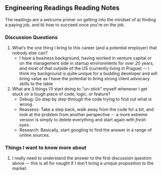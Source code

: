 ## Engineering Readings Reading Notes
<p>The readings are a welcome primer on getting into the mindset of a) finding a paying job, and b) how to succeed once you're on the job.</p>

### Discussion Questions

1. What’s the one thing I bring to this career (and a potential employer) that nobody else can?
    * I have a business background, having worked in venture capital or on the management side in startup environments for over 20 years, and most of that outside of the US (currently living in Prague) -- I think my background is quite unique for a budding developer and will bring value as I have the potential to bring strong client advocacy skills to the table
2. What are 3 things I’ll start doing to “un-stick” myself whenever I get stuck on a tough piece of code, logic, or feature?
    * Debug: Go step by step through the code trying to find out what is wrong.
    * Reassess: Take a step back, walk away from the code for a bit, and look at the problem from another perspective -- a more extreme version is simply to delete everything and start again with *fresh eyes*.
    * Research: Basically, start googling to find the answer in a range of online sources.  


### Things I want to know more about

1. I really need to understand the answer to the first discussion question above -- this is all for naught if I don't bring a unique proposition to the market.
